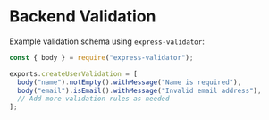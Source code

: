 # Backend Validation

Example validation schema using `express-validator`:

```javascript
const { body } = require("express-validator");

exports.createUserValidation = [
  body("name").notEmpty().withMessage("Name is required"),
  body("email").isEmail().withMessage("Invalid email address"),
  // Add more validation rules as needed
];
```
